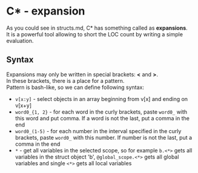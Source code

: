 # C\* - expansion

As you could see in structs.md, C\* has something called as **expansions**.  
It is a powerful tool allowing to short the LOC count by writing a simple evaluation.

## Syntax
Expansions may only be written in special brackets: **<** and **>**.  
In these brackets, there is a place for a pattern.  
Pattern is bash-like, so we can define following syntax:

- `v[x:y]` - select objects in an array beginning from v[x] and ending on v[x+y]
- `word0_{1, 2}` - for each word in the curly brackets, paste `word0_` with this word and put comma. If a word is not the last, put a comma in the end
- `word0_(1-5)` - for each number in the interval specified in the curly brackets, paste `word0_` with this number. If number is not the last, put a comma in the end
- `*` - get all variables in the selected scope, so for example `b.<*>` gets all variables in the struct object 'b', `@global_scope.<*>` gets all global variables and single `<*>` gets all local variables
